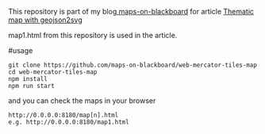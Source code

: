 This repository is part of my blog[ maps-on-blackboard](http://maps-on-blackboard.com) for article [Thematic map with geojson2svg](http://maps-on-blackboard.com/articles/web-mercator-tiles-map/)

map1.html from this repository is used in the article.

#usage

```
git clone https://github.com/maps-on-blackboard/web-mercator-tiles-map
cd web-mercator-tiles-map
npm install 
npm run start
```

and you can check the maps in your browser
```
http://0.0.0.0:8180/map[n].html
e.g. http://0.0.0.0:8180/map1.html

```

